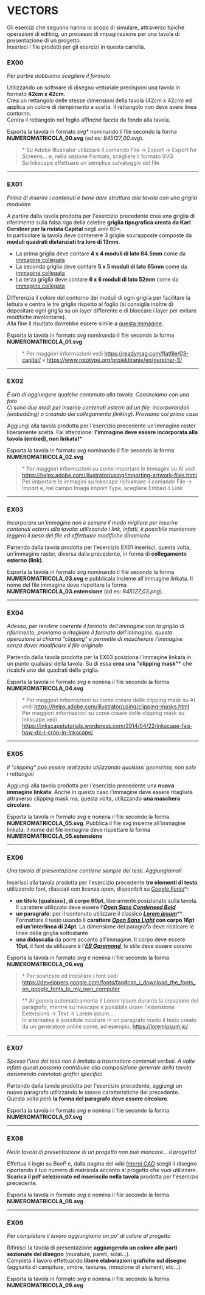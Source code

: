# VECTORS

Gli esercizi che seguono hanno lo scopo di simulare, attraverso tipiche operazioni di editing,
un processo di impaginazione per una tavola di presentazione di un progetto.   
Inserisci i file prodotti per gli esercizi in questa cartella.

### EX00

_Per partire dobbiamo scegliere il formato_

Utilizzando un software di disegno vettoriale predisponi una tavola in formato __42cm x 42cm__.   
Crea un rettangolo delle stesse dimensioni della tavola (42cm x 42cm) ed applica un colore di riempimento a scelta.
Il rettangolo non deve avere linea contorno.  
Centra il rettangolo nel foglio affinché faccia da fondo alla tavola.

Esporta la tavola in formato _svg_\* nominando il file secondo la forma **NUMEROMATRICOLA_00.svg** (ad es: *845127_00.svg*).

> \* Su Adobe Illustrator utilizzare il comando File &rarr; Export &rarr; Export for Screens... e,
> nella sezione Formats, scegliere il formato SVG   
> Su Inkscape effettuare un semplice salvataggio del file

---

### EX01

_Prima di inserire i contenuti è bene dare struttura alla tavola con una griglia modulare_

A partire dalla tavola prodotta per l'esercizio precedente crea una griglia di riferimento
sulla falsa riga della celebre __griglia tipografica creata da Karl Gerstner per la rivista Capital__ negli anni 60\*.   
In particolare la tavola deve contenere 3 griglie sovrapposte composte da __moduli quadrati distanziati tra loro di 13mm__.

* La prima griglia deve contare __4 x 4 moduli di lato 84.5mm__ come da
[immagine collegata](https://github.com/strumet/strumet.github.io/blob/master/various/4x4.png)
* La seconda griglia deve contare __5 x 5 moduli di lato 65mm__ come da
[immagine collegata](https://github.com/strumet/strumet.github.io/blob/master/various/5x5.png)
* La terza griglia deve contare __6 x 6 moduli di lato 52mm__ come da
[immagine collegata](https://github.com/strumet/strumet.github.io/blob/master/various/6x6.png)

Differenzia il colore del contorno dei moduli di ogni griglia per facilitare la lettura e centra
le tre griglie rispetto al foglio (si consiglia inoltre di depositare ogni griglia su un layer differente
e di bloccare i layer per evitare modifiche involontarie).   
Alla fine il risultato dovrebbe essere simile a
[questa immagine](https://github.com/strumet/strumet.github.io/blob/master/various/grid.png).

Esporta la tavola in formato *svg* nominando il file secondo la forma **NUMEROMATRICOLA_01.svg**

> \* Per maggiori informazioni vedi https://readymag.com/flatfile/03-capital/ e https://www.rototype.org/projektiranje/en/gerstner-3/

---

### EX02

_È ora di aggiungere qualche contenuto alla tavola. Cominciamo con una foto   
Ci sono due modi per inserire contenuti esterni ad un file: incorporandoli (embedding)
o creando dei collegamento (linking). Proviamo col primo caso_

Aggiungi alla tavola prodotta per l'esercizio precedente un'immagine raster liberamente scelta.
Fai attenzione: **l'immagine deve essere incorporata alla tavola (embed), non linkata!**\*

Esporta la tavola in formato *svg* nominando il file secondo la forma **NUMEROMATRICOLA_02.svg**

> \* Per maggiori informazioni su come importare le immagini su AI vedi
> https://helpx.adobe.com/illustrator/using/importing-artwork-files.html   
> Per importare le immagini su Inkscape richiamare il comando File -> Import e,
> nel campo Image import Type, scegliere Embed o Link

---

### EX03

_Incorporare un'immagine non è sempre il modo migliore per inserire contenuti esterni alla tavola:
utilizzando i link, infatti, è possibile mantenere leggero il peso del file ed effettuare modifiche dinamiche_

Partendo dalla tavola prodotta per l'esercizio EX01 inserisci, questa volta, un'immagine raster,
diversa dalla precedente, in forma di **collegamento esterno (link)**.

Esporta la tavola in formato *svg* nominando il file secondo la forma **NUMEROMATRICOLA_03.svg**
e pubblicala insieme all'immagine linkata. Il nome del file immagine deve rispettare la forma
**NUMEROMATRICOLA_03.estensione** (ad es: *845127_03.png*).

---

### EX04

_Adesso, per rendere coerente il formato dell'immagine con la griglia di riferimento, proviamo a
ritagliare Il formato dell'immagine: questa operazione si chiama "clipping" e permette di mascherare
l'immagine senza dover modificare il file originale_

Partendo dalla tavola prodotta per la EX03 posiziona l'immagine linkata in un punto qualsiasi della tavola.
Su di essa **crea una "clipping mask"**\* che ricalchi uno dei quadrati della griglia.

Esporta la tavola in formato *svg* e nomina il file secondo la forma **NUMEROMATRICOLA_04.svg**

> \* Per maggiori informazioni su come creare delle clipping mask su AI vedi
> https://helpx.adobe.com/illustrator/using/clipping-masks.html   
> Per maggiori informazioni su come creare delle clipping mask su Inkscape vedi
> https://inkscapetutorials.wordpress.com/2014/04/22/inkscape-faq-how-do-i-crop-in-inkscape/

---

### EX05

_Il "clipping" può essere realizzato utilizzando qualsiasi geometria, non solo i rettangoli_

Aggiungi alla tavola prodotta per l'esercizio precedente una **nuova immagine linkata**.
Anche in questo caso l'immagine deve essere ritagliata attraverso clipping mask ma, questa volta,
utilizzando **una maschera circolare**.

Esporta la tavola in formato *svg* e nomina il file secondo la forma **NUMEROMATRICOLA_05.svg**.
Pubblica il file svg insieme all'immagine linkata: il nome del file immagine deve rispettare la forma
**NUMEROMATRICOLA_05.estensione**

---

### EX06

_Una tavola di presentazione contiene sempre dei testi. Aggiungiamoli_

Inserisci alla tavola prodotta per l'esercizio precedente **tre elementi di testo** utilizzando font,
rilasciati con licenza open, disponibili su *[Google Fonts](https://fonts.google.com/)*\*:

* __un titolo (qualsiasi), di corpo 60pt__, liberamente posizionato sulla tavola. Il carattere utilizzato
deve essere l'__*[Open Sans Condensed Bold](https://fonts.google.com/specimen/Open+Sans+Condensed)*__
* __un paragrafo__: per il contenuto utilizzare il classico
__*[Lorem ipsum](https://it.wikipedia.org/wiki/Lorem_ipsum)*__\*\*.
Formattare il testo usando il __carattere *[Open Sans Light](https://fonts.google.com/specimen/Open+Sans)*
con corpo 16pt ed un'interlinea di 24pt__. La dimensione del paragrafo deve ricalcare le linee della griglia sottostante
* __una didascalia__ da porre accanto all'immagine. Il corpo deve essere __10pt__,
il font da utilizzare è l'__*[EB Garamond](https://fonts.google.com/specimen/EB+Garamond)*__, lo stile deve essere corsivo

Esporta la tavola in formato *svg* e nomina il file secondo la forma **NUMEROMATRICOLA_06.svg**

> \* Per scaricare ed installare i font vedi
https://developers.google.com/fonts/faq#can_i_download_the_fonts_on_google_fonts_to_my_own_computer

> \*\* AI genera automaticamente il Lorem Ipsum durante la creazione del paragrafo, mentre su
Inkscape è possibile usare l'estensione Extensions -> Text -> Lorem ipsum...   
> In alternativa è possibile incollare in un paragrafo vuoto il testo creato da un generatore online come,
ad esempio, https://loremipsum.io/

---

### EX07

_Spesso l'uso dei testi non è limitato a trasmettere contenuti verbali. A volte infatti questi
possono contribuire alla composizione generale della tavola assumendo connotati grafici specifici_

Partendo dalla tavola prodotta per l'esercizio precedente, aggiungi un nuovo paragrafo
utilizzando le stesse caratteristiche del precedente. Questa volta però __la forma del paragrafo deve essere circolare__.

Esporta la tavola in formato *svg* e nomina il file secondo la forma **NUMEROMATRICOLA_07.svg**

---

### EX08

_Nella tavola di presentazione di un progetto non può mancare... il progetto!_

Effettua il login su *BeeP* e, dalla pagina del wiki *[Interni
CAD](https://beep.metid.polimi.it/web/2017-18-strumenti-e-metodi-del-progetto-marco-ferrara-/wiki/-/wiki/Main/Interni+CAD)*
scegli il disegno riportando il tuo numero di matricola accanto al progetto che vuoi utilizzare.   
**Scarica il pdf selezionato ed inseriscilo nella tavola** prodotta per l'esercizio precedente.

Esporta la tavola in formato *svg* e nomina il file secondo la forma **NUMEROMATRICOLA_08.svg**

---

### EX09

_Per completare il lavoro aggiungiamo un po' di colore al progetto_

Rifinisci la tavola di presentazione **aggiungendo un colore alle parti sezionate del disegno**
(murature, pareti, solai...).   
Completa il lavoro effettuando **libere elaborazioni grafiche sul disegno**
(aggiunta di campiture, ombre, textures, rimozione di elementi, etc...).

Esporta la tavola in formato *svg* e nomina il file secondo la forma **NUMEROMATRICOLA_09.svg**


